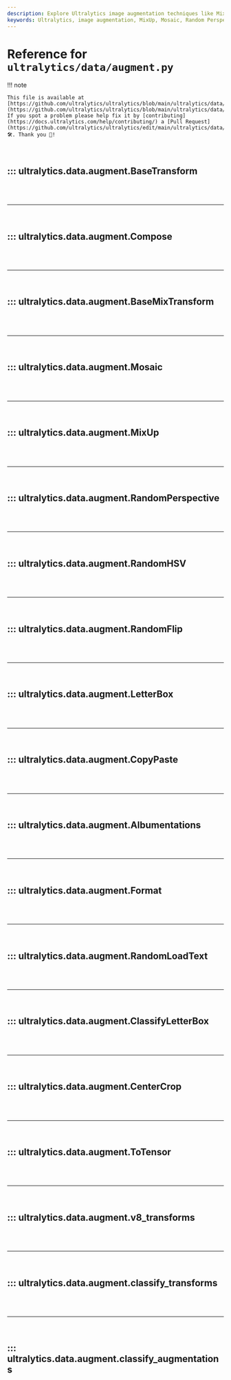 ```yaml
---
description: Explore Ultralytics image augmentation techniques like MixUp, Mosaic, and Random Perspective for enhancing model training. Improve your deep learning models now.
keywords: Ultralytics, image augmentation, MixUp, Mosaic, Random Perspective, deep learning, model training, YOLO
---
```


# Reference for `ultralytics/data/augment.py`

!!! note

    This file is available at [https://github.com/ultralytics/ultralytics/blob/main/ultralytics/data/augment.py](https://github.com/ultralytics/ultralytics/blob/main/ultralytics/data/augment.py). If you spot a problem please help fix it by [contributing](https://docs.ultralytics.com/help/contributing/) a [Pull Request](https://github.com/ultralytics/ultralytics/edit/main/ultralytics/data/augment.py) 🛠️. Thank you 🙏!

<br>

## ::: ultralytics.data.augment.BaseTransform

<br><br><hr><br>

## ::: ultralytics.data.augment.Compose

<br><br><hr><br>

## ::: ultralytics.data.augment.BaseMixTransform

<br><br><hr><br>

## ::: ultralytics.data.augment.Mosaic

<br><br><hr><br>

## ::: ultralytics.data.augment.MixUp

<br><br><hr><br>

## ::: ultralytics.data.augment.RandomPerspective

<br><br><hr><br>

## ::: ultralytics.data.augment.RandomHSV

<br><br><hr><br>

## ::: ultralytics.data.augment.RandomFlip

<br><br><hr><br>

## ::: ultralytics.data.augment.LetterBox

<br><br><hr><br>

## ::: ultralytics.data.augment.CopyPaste

<br><br><hr><br>

## ::: ultralytics.data.augment.Albumentations

<br><br><hr><br>

## ::: ultralytics.data.augment.Format

<br><br><hr><br>

## ::: ultralytics.data.augment.RandomLoadText

<br><br><hr><br>

## ::: ultralytics.data.augment.ClassifyLetterBox

<br><br><hr><br>

## ::: ultralytics.data.augment.CenterCrop

<br><br><hr><br>

## ::: ultralytics.data.augment.ToTensor

<br><br><hr><br>

## ::: ultralytics.data.augment.v8_transforms

<br><br><hr><br>

## ::: ultralytics.data.augment.classify_transforms

<br><br><hr><br>

## ::: ultralytics.data.augment.classify_augmentations

<br><br>
